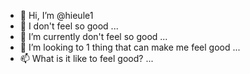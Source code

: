 - 👋 Hi, I’m @hieule1
- 👀 I don't feel so good ...
- 🌱 I’m currently don't feel so good ...
- 💞️ I’m looking to 1 thing that can make me feel good ...
- 📫 What is it like to feel good? ...

<!---
hieule1/hieule1 is a ✨ special ✨ repository because its `README.md` (this file) appears on your GitHub profile.
You can click the Preview link to take a look at your changes.
--->
